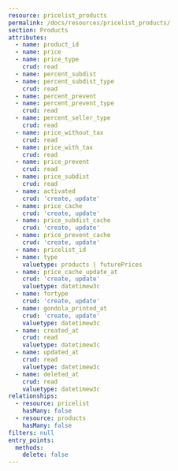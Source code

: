 ```yaml
---
resource: pricelist_products
permalink: /docs/resources/pricelist_products/
section: Products
attributes:
  - name: product_id
  - name: price
  - name: price_type
    crud: read
  - name: percent_subdist
  - name: percent_subdist_type
    crud: read
  - name: percent_prevent
  - name: percent_prevent_type
    crud: read
  - name: percent_seller_type
    crud: read
  - name: price_without_tax
    crud: read
  - name: price_with_tax
    crud: read
  - name: price_prevent
    crud: read
  - name: price_subdist
    crud: read
  - name: activated
    crud: 'create, update'
  - name: price_cache
    crud: 'create, update'
  - name: price_subdist_cache
    crud: 'create, update'
  - name: price_prevent_cache
    crud: 'create, update'
  - name: pricelist_id
  - name: type
    valuetype: products | futurePrices
  - name: price_cache_update_at
    crud: 'create, update'
    valuetype: datetimew3c
  - name: fortype
    crud: 'create, update'
  - name: gondola_printed_at
    crud: 'create, update'
    valuetype: datetimew3c
  - name: created_at
    crud: read
    valuetype: datetimew3c
  - name: updated_at
    crud: read
    valuetype: datetimew3c
  - name: deleted_at
    crud: read
    valuetype: datetimew3c
relationships:
  - resource: pricelist
    hasMany: false
  - resource: products
    hasMany: false
filters: null
entry_points:
  methods:
    delete: false
---
```

